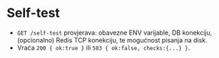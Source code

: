 # Self-test
- `GET /self-test` provjerava: obavezne ENV varijable, DB konekciju, (opcionalno) Redis TCP konekciju, te mogućnost pisanja na disk.
- Vraća `200 { ok:true }` ili `503 { ok:false, checks:{...} }`.
